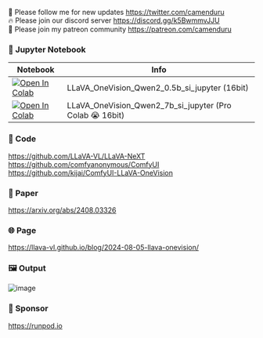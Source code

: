 🐣 Please follow me for new updates https://twitter.com/camenduru <br />
🔥 Please join our discord server https://discord.gg/k5BwmmvJJU <br />
🥳 Please join my patreon community https://patreon.com/camenduru <br />

### 🍊 Jupyter Notebook

| Notebook | Info
| --- | --- |
[![Open In Colab](https://colab.research.google.com/assets/colab-badge.svg)](https://colab.research.google.com/github/camenduru/LLaVA-OneVision-jupyter/blob/main/LLaVA_OneVision_Qwen2_0.5b_si_jupyter.ipynb) | LLaVA_OneVision_Qwen2_0.5b_si_jupyter (16bit)
[![Open In Colab](https://colab.research.google.com/assets/colab-badge.svg)](https://colab.research.google.com/github/camenduru/LLaVA-OneVision-jupyter/blob/main/LLaVA_OneVision_Qwen2_7b_si_jupyter.ipynb) | LLaVA_OneVision_Qwen2_7b_si_jupyter (Pro Colab 😭 16bit)

### 🧬 Code
https://github.com/LLaVA-VL/LLaVA-NeXT <br />
https://github.com/comfyanonymous/ComfyUI <br />
https://github.com/kijai/ComfyUI-LLaVA-OneVision <br />

### 📄 Paper
https://arxiv.org/abs/2408.03326

### 🌐 Page
https://llava-vl.github.io/blog/2024-08-05-llava-onevision/

### 🖼 Output
![image](https://github.com/user-attachments/assets/b78e3503-700b-41f0-aadd-0ee127c046fd)

### 🏢 Sponsor
https://runpod.io
